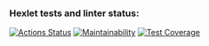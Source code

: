 ### Hexlet tests and linter status:

[![Actions Status](https://github.com/csmcgrl/frontend-project-46/workflows/hexlet-check/badge.svg)](https://github.com/csmcgrl/frontend-project-46/actions)
[![Maintainability](https://api.codeclimate.com/v1/badges/044dfbce24c1909736f9/maintainability)](https://codeclimate.com/github/csmcgrl/frontend-project-46/maintainability)
[![Test Coverage](https://api.codeclimate.com/v1/badges/044dfbce24c1909736f9/test_coverage)](https://codeclimate.com/github/csmcgrl/frontend-project-46/test_coverage)
